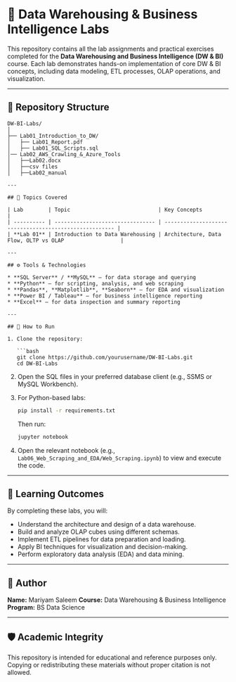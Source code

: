 

# 🧠 Data Warehousing & Business Intelligence Labs

This repository contains all the lab assignments and practical exercises completed for the **Data Warehousing and Business Intelligence (DW & BI)** course.
Each lab demonstrates hands-on implementation of core DW & BI concepts, including data modeling, ETL processes, OLAP operations, and visualization.

---

## 📂 Repository Structure

```
DW-BI-Labs/
│
├── Lab01_Introduction_to_DW/
│   ├── Lab01_Report.pdf
│   ├── Lab01_SQL_Scripts.sql
│── Lab02_AWS_Crawling_&_Azure_Tools
│   ├──Lab02.docx
│   ├──csv files
│   ├──Lab02_manual

---

## 🧩 Topics Covered

| Lab        | Topic                            | Key Concepts                                           |
| ---------- | -------------------------------- | ------------------------------------------------------ |
| **Lab 01** | Introduction to Data Warehousing | Architecture, Data Flow, OLTP vs OLAP                  |

---

## ⚙️ Tools & Technologies

* **SQL Server** / **MySQL** – for data storage and querying
* **Python** – for scripting, analysis, and web scraping
* **Pandas**, **Matplotlib**, **Seaborn** – for EDA and visualization
* **Power BI / Tableau** – for business intelligence reporting
* **Excel** – for data inspection and summary reporting

---

## 🚀 How to Run

1. Clone the repository:

   ```bash
   git clone https://github.com/yourusername/DW-BI-Labs.git
   cd DW-BI-Labs
   ```

2. Open the SQL files in your preferred database client (e.g., SSMS or MySQL Workbench).

3. For Python-based labs:

   ```bash
   pip install -r requirements.txt
   ```

   Then run:

   ```bash
   jupyter notebook
   ```

4. Open the relevant notebook (e.g., `Lab06_Web_Scraping_and_EDA/Web_Scraping.ipynb`) to view and execute the code.

---

## 🧠 Learning Outcomes

By completing these labs, you will:

* Understand the architecture and design of a data warehouse.
* Build and analyze OLAP cubes using different schemas.
* Implement ETL pipelines for data preparation and loading.
* Apply BI techniques for visualization and decision-making.
* Perform exploratory data analysis (EDA) and data mining.

---

## 📜 Author

**Name:** Mariyam Saleem
**Course:** Data Warehousing & Business Intelligence
**Program:** BS Data Science

---

## 🛡️ Academic Integrity

This repository is intended for educational and reference purposes only.
Copying or redistributing these materials without proper citation is not allowed.

